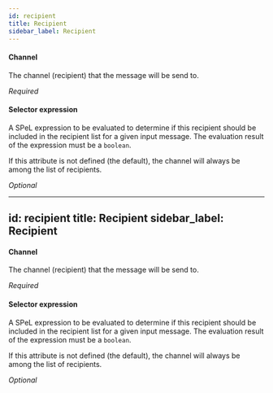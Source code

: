 ```yaml
---
id: recipient
title: Recipient
sidebar_label: Recipient
---
```

#### Channel
The channel (recipient) that the message will be send to.

<i>Required</i>

#### Selector expression
A SPeL expression to be evaluated to determine if this recipient should be included in the recipient list for a given input message. The evaluation result of the expression must be a <code>boolean</code>.

If this attribute is not defined (the default), the channel will always be among the list of recipients.

<i>Optional</i>

---
id: recipient
title: Recipient
sidebar_label: Recipient
---
#### Channel
The channel (recipient) that the message will be send to.

<i>Required</i>

#### Selector expression
A SPeL expression to be evaluated to determine if this recipient should be included in the recipient list for a given input message. The evaluation result of the expression must be a <code>boolean</code>.

If this attribute is not defined (the default), the channel will always be among the list of recipients.

<i>Optional</i>

